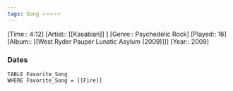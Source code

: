 ```yaml
---
tags: Song ⭐⭐⭐⭐⭐ 
---
```

[Time:: 4:12]
[Artist:: [[Kasabian]] ]
[Genre:: Psychedelic Rock]
[Played:: 16]
[Album:: [[West Ryder Pauper Lunatic Asylum (2009)]]]
[Year:: 2009]
### Dates
````dataview
TABLE Favorite_Song
WHERE Favorite_Song = [[Fire]]
````